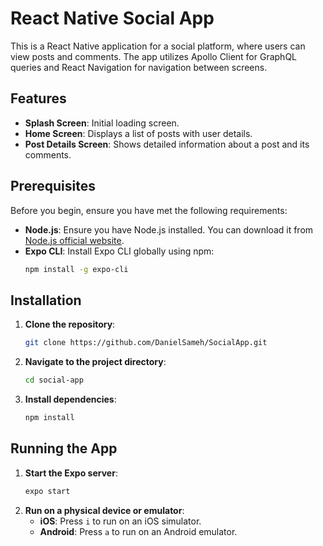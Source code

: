 # React Native Social App

This is a React Native application for a social platform, where users can view posts and comments. The app utilizes Apollo Client for GraphQL queries and React Navigation for navigation between screens.

## Features

- **Splash Screen**: Initial loading screen.
- **Home Screen**: Displays a list of posts with user details.
- **Post Details Screen**: Shows detailed information about a post and its comments.

## Prerequisites

Before you begin, ensure you have met the following requirements:

- **Node.js**: Ensure you have Node.js installed. You can download it from [Node.js official website](https://nodejs.org/).
- **Expo CLI**: Install Expo CLI globally using npm:
  ```bash
  npm install -g expo-cli
  ```

## Installation

1. **Clone the repository**:
   ```bash
   git clone https://github.com/DanielSameh/SocialApp.git
   ```
2. **Navigate to the project directory**:
   ```bash
   cd social-app
   ```
3. **Install dependencies**:
   ```bash
   npm install
   ```



## Running the App

1. **Start the Expo server**:
   ```bash
   expo start
   ```
2. **Run on a physical device or emulator**:
   - **iOS**: Press `i` to run on an iOS simulator.
   - **Android**: Press `a` to run on an Android emulator.
